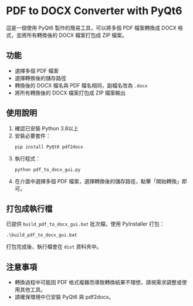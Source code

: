 # PDF to DOCX Converter with PyQt6

這是一個使用 PyQt6 製作的簡易工具，可以將多個 PDF 檔案轉換成 DOCX 格式，並將所有轉換後的 DOCX 檔案打包成 ZIP 檔案。

## 功能

- 選擇多個 PDF 檔案
- 選擇轉換後的儲存路徑
- 轉換後的 DOCX 檔名與 PDF 檔名相同，副檔名改為 `.docx`
- 將所有轉換後的 DOCX 檔案打包成 ZIP 檔案輸出

## 使用說明

1. 確認已安裝 Python 3.8以上
2. 安裝必要套件：
   ```
   pip install PyQt6 pdf2docx
   ```
3. 執行程式：
   ```
   python pdf_to_docx_gui.py
   ```
4. 在介面中選擇多個 PDF 檔案，選擇轉換後的儲存路徑，點擊「開始轉換」即可。

## 打包成執行檔

已提供 `build_pdf_to_docx_gui.bat` 批次檔，使用 PyInstaller 打包：

```
.\build_pdf_to_docx_gui.bat
```

打包完成後，執行檔會在 `dist` 資料夾中。

## 注意事項

- 轉換過程中可能因 PDF 格式複雜而導致轉換結果不理想，請視需求調整或使用其他工具。
- 請確保環境中已安裝 PyQt6 與 pdf2docx。

